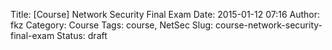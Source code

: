 Title: [Course] Network Security Final Exam
Date: 2015-01-12 07:16
Author: fkz
Category: Course
Tags: course, NetSec
Slug: course-network-security-final-exam
Status: draft

